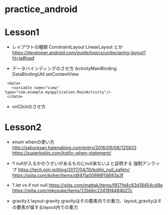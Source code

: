 # practice_android

# Lesson1

- レイアウトの種類
ConstraintLayout
LinearLayout
とか
https://developer.android.com/guide/topics/ui/declaring-layout?hl=ja#load

- データバインディングのさせ方
ActivityMainBinding
DataBindingUtil.setContentView

```
 <data>
   <variable name="view" type="com.example.myapplication.MainActivity"/>
 </data>
```

- onClickのさせ方

# Lesson2

- enum
whenの使い方
http://saburesan.hatenablog.com/entry/2016/09/06/125833
https://superkotlin.com/kotlin-when-statement/

- !!
nullが入るかのうせいがあるものにnull来ないよと証明する 強制アンラップ
https://tech.pjin.jp/blog/2017/04/10/kotlin_null_safety/
https://qiita.com/koher/items/d9411a00986f14683a3f

- ?.let vs if not null
https://qiita.com/mattak/items/f817fd4c83d18454cd9e
https://qiita.com/mkosuke/items/22bbbc22418f4484b27c

- gravityとlayout-gravity
gravityはその要素内での重力、layout_gravityはその要素が属するlayout内での重力
